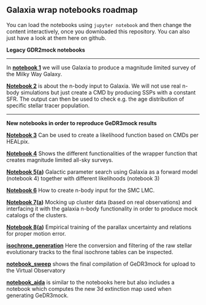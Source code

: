 ## Galaxia wrap notebooks roadmap

You can load the notebooks using ``jupyter notebook`` and then change the content interactively, once you downloaded this repository.
You can also just have a look at them here on github.

**Legacy GDR2mock notebooks**

------------------------------------

In **[notebook 1](https://github.com/jan-rybizki/Galaxia_wrap/blob/master/notebook/%5B1%5DCreating%20magnitude%20limited%20synthetic%20catalogues%20with%20Galaxia.ipynb)** we will use Galaxia to produce a magnitude limited survey of the Milky Way Galaxy.

**[Notebook 2](https://github.com/jan-rybizki/Galaxia_wrap/blob/master/notebook/%5B2%5DProviding%20n-body%20particle%20input%20for%20Galaxia.ipynb)** is about the n-body input to Galaxia. We will not use real n-body simulations but just create a CMD by producing SSPs with a constant SFR. The output can then be used to check e.g. the age distribution of specific stellar tracer population.

------------------------------------

**New notebooks in order to reproduce GeDR3mock results**

**[Notebook 3](https://github.com/jan-rybizki/Galaxia_wrap/blob/master/notebook/%5B3%5DComparing%20Catalogs%20CMDs%20per%20healpix.ipynb)** Can be used to create a likelihood function based on CMDs per HEALpix.

**[Notebook 4](https://github.com/jan-rybizki/Galaxia_wrap/blob/master/notebook/%5B4%5Dmag_limited_survey_function.ipynb)** Shows the different functionalities of the wrapper function that creates magnitude limited all-sky surveys.

**[Notebook 5](https://github.com/jan-rybizki/Galaxia_wrap/blob/master/notebook/%5B5%5D%20parameter%20search.ipynb)([a](https://github.com/jan-rybizki/Galaxia_wrap/blob/master/notebook/%5B5a%5Dinspect_parameter_search.ipynb))** Galactic parameter search using Galaxia as a forward model (notebook 4) together with different likelihoods (notebook 3)

**[Notebook 6](https://github.com/jan-rybizki/Galaxia_wrap/blob/master/notebook/%5B6%5DProviding%20n-body%20particle%20input%20of%20SMC%20LMC%20for%20GDR3mock.ipynb)** How to create n-body input for the SMC LMC.

**[Notebook 7](https://github.com/jan-rybizki/Galaxia_wrap/blob/master/notebook/%5B7%5Dcluster%20mockup.ipynb)([a](https://github.com/jan-rybizki/Galaxia_wrap/blob/master/notebook/%5B7a%5Dprepare_cluster_catalog.ipynb))** Mocking up cluster data (based on real observations) and interfacing it with the galaxia n-body functionality in order to produce mock catalogs of the clusters.

**[Notebook 8](https://github.com/jan-rybizki/Galaxia_wrap/blob/master/notebook/%5B8%5DTrain%20parallax%20and%20proper%20motion%20error_alternative_projection.ipynb)([a](https://github.com/jan-rybizki/Galaxia_wrap/blob/master/notebook/%5B8a%5DCalculate%20the%20error%20relations.ipynb))** Empirical training of the parallax uncertainty and relations for proper motion error. 

**[isochrone_generation](https://github.com/jan-rybizki/Galaxia_wrap/tree/master/notebook/isochrone_generation)** Here the conversion and filtering of the raw stellar evolutionary tracks to the final isochrone tables can be inspected.

**[notebook_sweep](https://github.com/jan-rybizki/Galaxia_wrap/tree/master/notebook/notebook_sweep)** shows the final compilation of GeDR3mock for upload to the Virtual Observatory

**[notebook_aida](https://github.com/jan-rybizki/Galaxia_wrap/tree/master/notebook/notebook_aida)** is similar to the notebooks here but also includes a notebook which computes the new 3d extinction map used when generating GeDR3mock.
